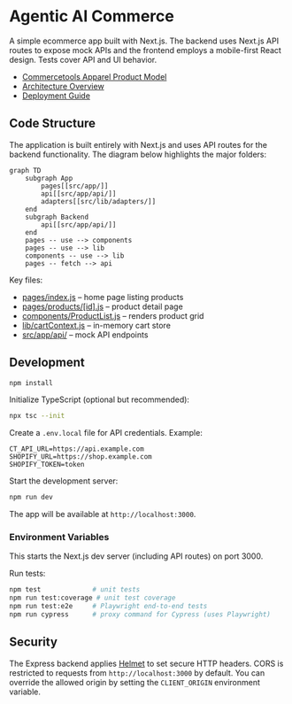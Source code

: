 # Agentic AI Commerce


A simple ecommerce app built with Next.js. The backend uses Next.js API routes to expose mock APIs and the frontend employs a mobile-first React design. Tests cover API and UI behavior.


- [Commercetools Apparel Product Model](docs/commercetools-product-model.md)
- [Architecture Overview](docs/architecture.md)
- [Deployment Guide](docs/deployment.md)

## Code Structure

The application is built entirely with Next.js and uses API routes for the backend functionality.
The diagram below highlights the major folders:


```mermaid
graph TD
    subgraph App
        pages[[src/app/]]
        api[[src/app/api/]]
        adapters[[src/lib/adapters/]]
    end
    subgraph Backend
        api[[src/app/api/]]
    end
    pages -- use --> components
    pages -- use --> lib
    components -- use --> lib
    pages -- fetch --> api
```

Key files:

- [pages/index.js](pages/index.js) – home page listing products
- [pages/products/[id].js](pages/products/%5Bid%5D.js) – product detail page
- [components/ProductList.js](components/ProductList.js) – renders product grid
- [lib/cartContext.js](lib/cartContext.js) – in-memory cart store
- [src/app/api/](src/app/api/) – mock API endpoints


## Development

```bash
npm install
```

Initialize TypeScript (optional but recommended):

```bash
npx tsc --init
```

Create a `.env.local` file for API credentials. Example:

```env
CT_API_URL=https://api.example.com
SHOPIFY_URL=https://shop.example.com
SHOPIFY_TOKEN=token
```

Start the development server:

```bash
npm run dev
```
The app will be available at `http://localhost:3000`.

### Environment Variables

This starts the Next.js dev server (including API routes) on port 3000.

Run tests:

```bash
npm test             # unit tests
npm run test:coverage # unit test coverage
npm run test:e2e     # Playwright end-to-end tests
npm run cypress      # proxy command for Cypress (uses Playwright)
```

## Security

The Express backend applies [Helmet](https://github.com/helmetjs/helmet) to set
secure HTTP headers. CORS is restricted to requests from
`http://localhost:3000` by default. You can override the allowed origin by
setting the `CLIENT_ORIGIN` environment variable.
